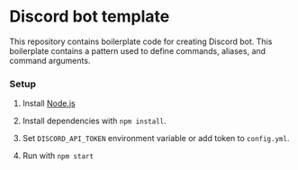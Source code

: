 # Discord bot template

This repository contains boilerplate code for creating Discord bot. This 
boilerplate contains a pattern used to define commands, aliases, and 
command arguments.

### Setup
1. Install [Node.js](https://nodejs.org/en/)

2. Install dependencies with `npm install`.

3. Set `DISCORD_API_TOKEN` environment variable or add token to `config.yml`.

3. Run with `npm start`
